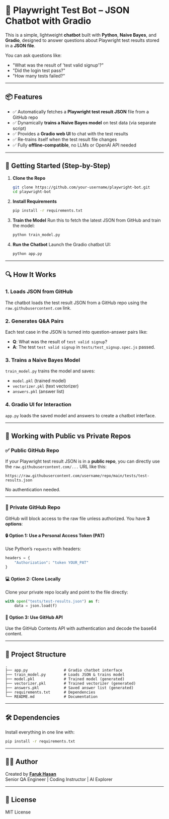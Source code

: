 # 🤖 Playwright Test Bot – JSON Chatbot with Gradio

This is a simple, lightweight **chatbot** built with **Python**, **Naive Bayes**, and **Gradio**, designed to answer questions about Playwright test results stored in a **JSON file**.

You can ask questions like:
- "What was the result of 'test valid signup'?"
- "Did the login test pass?"
- "How many tests failed?"

---

## 📦 Features

- ✅ Automatically fetches a **Playwright test result JSON** file from a GitHub repo
- ✅ Dynamically **trains a Naive Bayes model** on test data (via separate script)
- ✅ Provides a **Gradio web UI** to chat with the test results
- ✅ Re-trains itself when the test result file changes
- ✅ Fully **offline-compatible**, no LLMs or OpenAI API needed

---

## 🚀 Getting Started (Step-by-Step)

1. **Clone the Repo**
   ```bash
   git clone https://github.com/your-username/playwright-bot.git
   cd playwright-bot
   ```

2. **Install Requirements**
   ```bash
   pip install -r requirements.txt
   ```

3. **Train the Model**
   Run this to fetch the latest JSON from GitHub and train the model:
   ```bash
   python train_model.py
   ```

4. **Run the Chatbot**
   Launch the Gradio chatbot UI:
   ```bash
   python app.py
   ```

---

## 🔍 How It Works

### 1. **Loads JSON from GitHub**

The chatbot loads the test result JSON from a GitHub repo using the `raw.githubusercontent.com` link.

### 2. **Generates Q&A Pairs**

Each test case in the JSON is turned into question-answer pairs like:
- **Q**: What was the result of `test valid signup`?
- **A**: The test `test valid signup` in `tests/test_signup.spec.js` passed.

### 3. **Trains a Naive Bayes Model**

`train_model.py` trains the model and saves:
- `model.pkl` (trained model)
- `vectorizer.pkl` (text vectorizer)
- `answers.pkl` (answer list)

### 4. **Gradio UI for Interaction**

`app.py` loads the saved model and answers to create a chatbot interface.

---

## 🔐 Working with Public vs Private Repos

### ✅ Public GitHub Repo

If your Playwright test result JSON is in a **public repo**, you can directly use the `raw.githubusercontent.com/...` URL like this:

```
https://raw.githubusercontent.com/username/repo/main/tests/test-results.json
```

No authentication needed.

---

### 🔐 Private GitHub Repo

GitHub will block access to the raw file unless authorized. You have **3 options**:

#### 🔒 Option 1: Use a Personal Access Token (PAT)
Use Python’s `requests` with headers:
```python
headers = {
    "Authorization": "token YOUR_PAT"
}
```

#### 💻 Option 2: Clone Locally
Clone your private repo locally and point to the file directly:
```python
with open("tests/test-results.json") as f:
    data = json.load(f)
```

#### 📡 Option 3: Use GitHub API
Use the GitHub Contents API with authentication and decode the base64 content.

---

## 🧱 Project Structure

```
.
├── app.py                # Gradio chatbot interface
├── train_model.py        # Loads JSON & trains model
├── model.pkl             # Trained model (generated)
├── vectorizer.pkl        # Trained vectorizer (generated)
├── answers.pkl           # Saved answer list (generated)
├── requirements.txt      # Dependencies
└── README.md             # Documentation
```

---

## 🛠 Dependencies

Install everything in one line with:
```bash
pip install -r requirements.txt
```

---

## 👨‍💻 Author

Created by [**Faruk Hasan**](https://faruk-hasan.com/)  
Senior QA Engineer | Coding Instructor | AI Explorer

---

## 📄 License

MIT License